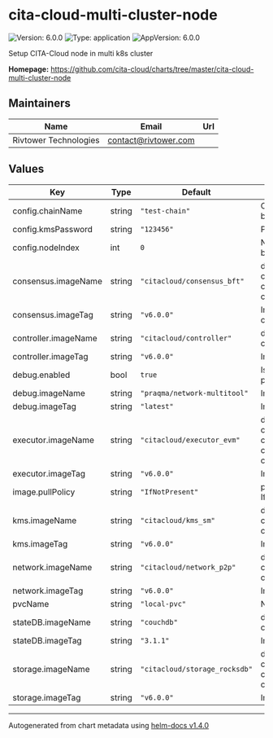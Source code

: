 # cita-cloud-multi-cluster-node

![Version: 6.0.0](https://img.shields.io/badge/Version-6.0.0-informational?style=flat-square) ![Type: application](https://img.shields.io/badge/Type-application-informational?style=flat-square) ![AppVersion: 6.0.0](https://img.shields.io/badge/AppVersion-6.0.0-informational?style=flat-square)

Setup CITA-Cloud node in multi k8s cluster

**Homepage:** <https://github.com/cita-cloud/charts/tree/master/cita-cloud-multi-cluster-node>

## Maintainers

| Name | Email | Url |
| ---- | ------ | --- |
| Rivtower Technologies | contact@rivtower.com |  |

## Values

| Key | Type | Default | Description |
|-----|------|---------|-------------|
| config.chainName | string | `"test-chain"` | Chain name of cita-cloud blockchain that will be setup. |
| config.kmsPassword | string | `"123456"` | Password of kms. |
| config.nodeIndex | int | `0` | Node index of the node that will be setup. |
| consensus.imageName | string | `"citacloud/consensus_bft"` | docker image of consensus container. citacloud/consensus_raft or citacloud/consensus_bft |
| consensus.imageTag | string | `"v6.0.0"` | Image tag of consensus container. |
| controller.imageName | string | `"citacloud/controller"` | docker image of controller container. |
| controller.imageTag | string | `"v6.0.0"` | Image tag of controller container. |
| debug.enabled | bool | `true` | Is there a debug container in each pod? |
| debug.imageName | string | `"praqma/network-multitool"` | Image name of debug container. |
| debug.imageTag | string | `"latest"` | Image tag of debug container. |
| executor.imageName | string | `"citacloud/executor_evm"` | docker image of executor container. citacloud/executor_evm or citacloud/executor_poc or citacloud/executor_chaincode_ext |
| executor.imageTag | string | `"v6.0.0"` | Image tag of executor container. |
| image.pullPolicy | string | `"IfNotPresent"` | pullPolicy for all docker images IfNotPresent/Always. |
| kms.imageName | string | `"citacloud/kms_sm"` | docker image of kms container. citacloud/kms_sm or citacloud/kms_eth |
| kms.imageTag | string | `"v6.0.0"` | Image tag of kms container. |
| network.imageName | string | `"citacloud/network_p2p"` | docker image of network container. citacloud/network_p2p or citacloud/network_direct |
| network.imageTag | string | `"v6.0.0"` | Image tag of network container. |
| pvcName | string | `"local-pvc"` | Name of persistentVolumeClaim. |
| stateDB.imageName | string | `"couchdb"` | docker image of stateDB container. |
| stateDB.imageTag | string | `"3.1.1"` | Image tag of stateDB container. |
| storage.imageName | string | `"citacloud/storage_rocksdb"` | docker image of storage container. citacloud/storage_rocksdb or citacloud/storage_sqlite |
| storage.imageTag | string | `"v6.0.0"` | Image tag of storage container. |

----------------------------------------------
Autogenerated from chart metadata using [helm-docs v1.4.0](https://github.com/norwoodj/helm-docs/releases/v1.4.0)
